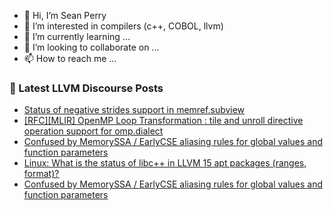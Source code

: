 - 👋 Hi, I’m Sean Perry
- 👀 I’m interested in compilers (c++, COBOL, llvm)
- 🌱 I’m currently learning ...
- 💞️ I’m looking to collaborate on ...
- 📫 How to reach me ...

<!---
s66perry/s66perry is a ✨ special ✨ repository because its `README.md` (this file) appears on your GitHub profile.
You can click the Preview link to take a look at your changes.
--->
### 📕 Latest LLVM Discourse Posts

<!-- DISCOURSE-LLVM:START -->
- [Status of negative strides support in memref.subview](https://discourse.llvm.org/t/status-of-negative-strides-support-in-memref-subview/65346#post_2)
- [[RFC][MLIR] OpenMP Loop Transformation : tile and unroll directive operation support for omp.dialect](https://discourse.llvm.org/t/rfc-mlir-openmp-loop-transformation-tile-and-unroll-directive-operation-support-for-omp-dialect/65301#post_10)
- [Confused by MemorySSA / EarlyCSE aliasing rules for global values and function parameters](https://discourse.llvm.org/t/confused-by-memoryssa-earlycse-aliasing-rules-for-global-values-and-function-parameters/65351#post_3)
- [Linux: What is the status of libc++ in LLVM 15 apt packages &lpar;ranges, format&rpar;?](https://discourse.llvm.org/t/linux-what-is-the-status-of-libc-in-llvm-15-apt-packages-ranges-format/65348#post_8)
- [Confused by MemorySSA / EarlyCSE aliasing rules for global values and function parameters](https://discourse.llvm.org/t/confused-by-memoryssa-earlycse-aliasing-rules-for-global-values-and-function-parameters/65351#post_2)
<!-- DISCOURSE-LLVM:END -->
